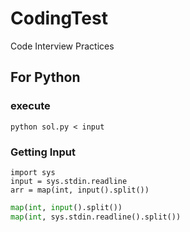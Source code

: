 # CodingTest
Code Interview Practices

## For Python
### execute
```
python sol.py < input
```

### Getting Input
```
import sys
input = sys.stdin.readline
arr = map(int, input().split())
```
```python
map(int, input().split())
map(int, sys.stdin.readline().split())
```


